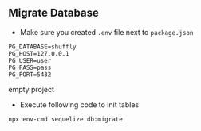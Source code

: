 ## Migrate Database

* Make sure you created `.env` file next to `package.json`
```env
PG_DATABASE=shuffly
PG_HOST=127.0.0.1
PG_USER=user
PG_PASS=pass
PG_PORT=5432
```

empty project

* Execute following code to init tables
```shell
npx env-cmd sequelize db:migrate
```